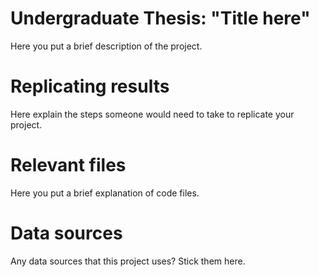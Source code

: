 # Undergraduate Thesis: "Title here"

Here you put a brief description of the project.

# Replicating results

Here explain the steps someone would need to take to replicate your project. 

# Relevant files

Here you put a brief explanation of code files.

# Data sources

Any data sources that this project uses? Stick them here. 
